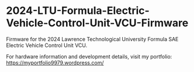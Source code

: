 # 2024-LTU-Formula-Electric-Vehicle-Control-Unit-VCU-Firmware
Firmware for the 2024 Lawrence Technological University Formula SAE Electric Vehicle Control Unit VCU.

For hardware information and development details, visit my portfolio: https://myportfolio9979.wordpress.com/
